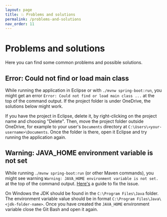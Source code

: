```yaml
---
layout: page
title: 💥 Problems and solutions
permalink: /problems-and-solutions
nav_order: 11
---
```


# Problems and solutions

Here you can find some common problems and possible solutions.

## Error: Could not find or load main class

While running the application in Eclipse or with `./mvnw spring-boot:run`, you might get an error `Error: Could not find or load main class ...` at the top of the command output. If the project folder is under OneDrive, the solutions below might work.

If you have the project in Eclipse, delete it, by right-clicking on the project name and choosing "Delete". Then, move the project folder outside OneDrive, for example to your user's `Documents` directory at `C:\Users\<your-username>\Documents`. Once the folder is there, open it Eclipse and try running the application again.

## Warning: JAVA_HOME environment variable is not set

While running `./mvnw spring-boot:run` (or other Maven commands), you might see warning `Warning: JAVA_HOME environment variable is not set.` at the top of the command output. [Here's](https://confluence.atlassian.com/doc/setting-the-java_home-variable-in-windows-8895.html) a guide to fix the issue.

On Windows the JDK should be found in the `C:\Program Files\Java` folder. The environment variable value should be in format `C:\Program Files\Java\<jdk-folder-name>`. Once you have created the `JAVA_HOME` environment variable close the Git Bash and open it again.
